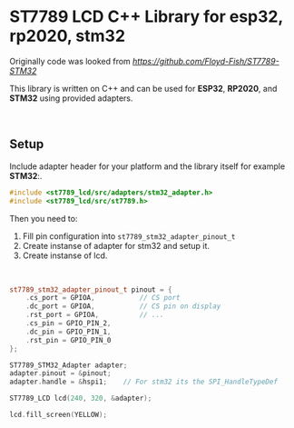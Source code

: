 # ST7789 LCD C++ Library for esp32, rp2020, stm32

Originally code was looked from *https://github.com/Floyd-Fish/ST7789-STM32*

This library is written on C++ and can be used for **ESP32**, **RP2020**, and **STM32** using provided adapters.

&nbsp;
## Setup
Include adapter header for your platform and the library itself for example **STM32**:.


```cpp
#include <st7789_lcd/src/adapters/stm32_adapter.h>
#include <st7789_lcd/src/st7789.h>
```

Then you need to:
1. Fill pin configuration into ```st7789_stm32_adapter_pinout_t```
2. Create instanse of adapter for stm32 and setup it.
3. Create instanse of lcd.

&nbsp;

```cpp
st7789_stm32_adapter_pinout_t pinout = { 
    .cs_port = GPIOA,           // CS port
    .dc_port = GPIOA,           // CS pin on display
    .rst_port = GPIOA,          // ...
    .cs_pin = GPIO_PIN_2, 
    .dc_pin = GPIO_PIN_1, 
    .rst_pin = GPIO_PIN_0 
};

ST7789_STM32_Adapter adapter;
adapter.pinout = &pinout;
adapter.handle = &hspi1;    // For stm32 its the SPI_HandleTypeDef

ST7789_LCD lcd(240, 320, &adapter);

lcd.fill_screen(YELLOW);

```
